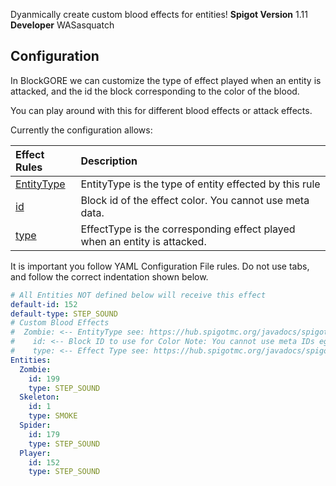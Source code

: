 [logo]: https://www.spigotmc.org/attachments/blockgore-png.220304/ "BlockGORE"
Dyanmically create custom blood effects for entities! 
**Spigot Version** 1.11 **Developer** WASasquatch

## Configuration

In BlockGORE we can customize the type of effect played when an entity is attacked, and the id the block corresponding to the color of the blood. 

You can play around with this for different blood effects or attack effects.

Currently the configuration allows:

| Effect Rules                                                                             | Description                                                                          |
|:---------------------------------------------------------------------------------------- |:------------------------------------------------------------------------------------ |
| [EntityType](https://hub.spigotmc.org/javadocs/spigot/org/bukkit/entity/EntityType.html) | EntityType is the type of entity effected by this rule                               |
| [id](http://minecraft-ids.grahamedgecombe.com/)                                          | Block id of the effect color. You cannot use meta data.                              |
| [type](https://hub.spigotmc.org/javadocs/spigot/org/bukkit/Effect.html)                  | EffectType is the corresponding effect played when an entity is attacked.            |

It is important you follow YAML Configuration File rules. Do not use tabs, and follow the correct indentation shown below. 

```YAML
# All Entities NOT defined below will receive this effect
default-id: 152
default-type: STEP_SOUND
# Custom Blood Effects
#  Zombie: <-- EntityType see: https://hub.spigotmc.org/javadocs/spigot/org/bukkit/entity/EntityType.html
#    id: <-- Block ID to use for Color Note: You cannot use meta IDs eg: 35:14
#    type: <-- Effect Type see: https://hub.spigotmc.org/javadocs/spigot/org/bukkit/Effect.html
Entities:
  Zombie:
    id: 199
    type: STEP_SOUND
  Skeleton:
    id: 1
    type: SMOKE
  Spider:
    id: 179
    type: STEP_SOUND
  Player:
    id: 152
    type: STEP_SOUND
```
